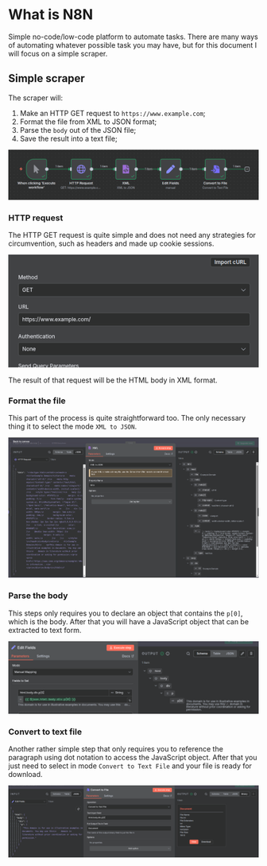 # What is N8N

Simple no-code/low-code platform to automate tasks. There are many ways of automating whatever possible task you may have, but for this document I will focus on a simple scraper.
## Simple scraper

The scraper will:

1. Make an HTTP GET request to `https://www.example.com`;
2. Format the file from XML to JSON format;
3. Parse the `body` out of the JSON file;
4. Save the result into a text file;

![N8N Scraper Workflow](Pasted%20image%2020251002151501.png)

### HTTP request

The HTTP GET request is quite simple and does not need any strategies for circumvention, such as headers and made up cookie sessions.

![HTTP Request Configuration](Pasted%20image%2020251002151819.png)

The result of that request will be the HTML body in XML format.

### Format the file

This part of the process is quite straightforward too. The only necessary thing it to select the mode `XML to JSON`.

![XML to JSON Conversion](Pasted%20image%2020251002151954.png)

### Parse the body

This steps only requires you to declare an object that contains the `p[0]`, which is the body. After that you will have a JavaScript object that can be extracted to text form.

![Parse Body Step](Pasted%20image%2020251002152231.png)


### Convert to text file

Another rather simple step that only requires you to reference the paragraph using dot notation to access the JavaScript object. After that you just need to select in mode `Convert to Text File` and your file is ready for download.

![Convert to Text File](Pasted%20image%2020251002152952.png)